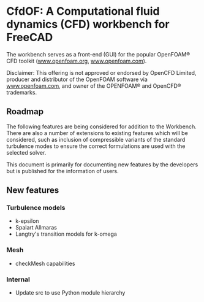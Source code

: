 # CfdOF: A Computational fluid dynamics (CFD) workbench for FreeCAD

The workbench serves as a front-end (GUI) for the popular OpenFOAM® CFD toolkit (www.openfoam.org, www.openfoam.com).

Disclaimer:
This offering is not approved or endorsed by OpenCFD Limited, producer and distributor of the OpenFOAM software via 
www.openfoam.com, and owner of the OPENFOAM® and OpenCFD® trademarks.

## Roadmap

The following features are being considered for addition to the Workbench. There are also a number of extensions to
existing features which will be considered, such as inclusion of compressible variants of the standard turbulence modes 
to ensure the correct formulations are used with the selected solver. 

This document is primarily for documenting new features by the developers but is published for the information of users. 

## New features
### Turbulence models
* k-epsilon 
* Spalart Allmaras
* Langtry's transition models for k-omega

### Mesh
* checkMesh capabilities

### Internal
* Update src to use Python module hierarchy

